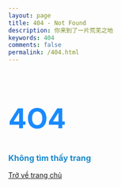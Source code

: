 ```yaml
---
layout: page
title: 404 - Not Found
description: 你来到了一片荒芜之地
keywords: 404
comments: false
permalink: /404.html
---
```

<div class="text-center">
  <h1 style="color: #198AFF; font-size: 55px">4O4</h1>
  <p class="lead"></p><h3 style="color: #198ACF; front-size: 20px">Không tìm thấy trang</h3>
  <a class="btn btn-primary" href="{{site.url}}{{site.baseurl}}"> Trở về trang chủ </a>
</div>
